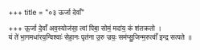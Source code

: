 +++
title = "०३ ऊर्जा देवाँ"

+++
ऊ॒र्जा दे॒वाँ अव॒स्योज॑सा॒ त्वां पिबा॒ सोमं॒ मदा॑य॒ कं श॑तक्रतो ।  
यं ते॑ भा॒गमधा॑रय॒न्विश्वाः॑ सेहा॒नः पृत॑ना उ॒रु ज्रयः॒ सम॑प्सु॒जिन्म॒रुत्वाँ॑ इन्द्र सत्पते ॥